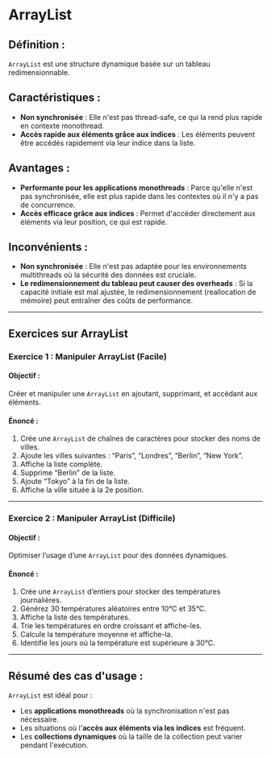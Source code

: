 # ArrayList

## Définition :
`ArrayList` est une structure dynamique basée sur un tableau redimensionnable.

## Caractéristiques :
- **Non synchronisée** : Elle n'est pas thread-safe, ce qui la rend plus rapide en contexte monothread.
- **Accès rapide aux éléments grâce aux indices** : Les éléments peuvent être accédés rapidement via leur indice dans la liste.

## Avantages :
- **Performante pour les applications monothreads** : Parce qu'elle n'est pas synchronisée, elle est plus rapide dans les contextes où il n'y a pas de concurrence.
- **Accès efficace grâce aux indices** : Permet d'accéder directement aux éléments via leur position, ce qui est rapide.

## Inconvénients :
- **Non synchronisée** : Elle n'est pas adaptée pour les environnements multithreads où la sécurité des données est cruciale.
- **Le redimensionnement du tableau peut causer des overheads** : Si la capacité initiale est mal ajustée, le redimensionnement (reallocation de mémoire) peut entraîner des coûts de performance.

---

## Exercices sur ArrayList

### Exercice 1 : Manipuler ArrayList (Facile)
#### Objectif :
Créer et manipuler une `ArrayList` en ajoutant, supprimant, et accédant aux éléments.

#### Énoncé :
1. Crée une `ArrayList` de chaînes de caractères pour stocker des noms de villes.
2. Ajoute les villes suivantes : “Paris”, “Londres”, “Berlin”, “New York”.
3. Affiche la liste complète.
4. Supprime “Berlin” de la liste.
5. Ajoute “Tokyo” à la fin de la liste.
6. Affiche la ville située à la 2e position.

---

### Exercice 2 : Manipuler ArrayList (Difficile)
#### Objectif :
Optimiser l’usage d’une `ArrayList` pour des données dynamiques.

#### Énoncé :
1. Crée une `ArrayList` d’entiers pour stocker des températures journalières.
2. Générez 30 températures aléatoires entre 10°C et 35°C.
3. Affiche la liste des températures.
4. Trie les températures en ordre croissant et affiche-les.
5. Calcule la température moyenne et affiche-la.
6. Identifie les jours où la température est supérieure à 30°C.

---

## Résumé des cas d'usage :

`ArrayList` est idéal pour :

- Les **applications monothreads** où la synchronisation n'est pas nécessaire.
- Les situations où l'**accès aux éléments via les indices** est fréquent.
- Les **collections dynamiques** où la taille de la collection peut varier pendant l'exécution.
